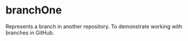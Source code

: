 # branchOne
Represents a branch in another repository. To demonstrate working with branches in GitHub.
